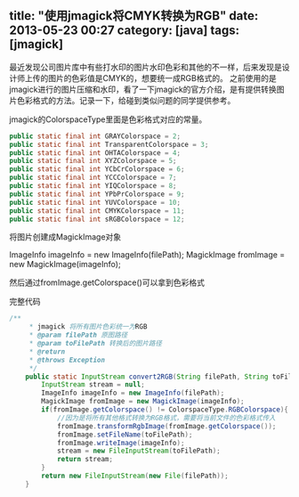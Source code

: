 title: "使用jmagick将CMYK转换为RGB"
date: 2013-05-23 00:27
category: [java]
tags: [jmagick]
---

最近发现公司图片库中有些打水印的图片水印色彩和其他的不一样，后来发现是设计师上传的图片的色彩值是CMYK的，想要统一成RGB格式的。
之前使用的是jmagick进行的图片压缩和水印，看了一下jmagick的官方介绍，是有提供转换图片色彩格式的方法。记录一下，给碰到类似问题的同学提供参考。
 
jmagick的ColorspaceType里面是色彩格式对应的常量。

```java
public static final int GRAYColorspace = 2;
public static final int TransparentColorspace = 3;
public static final int OHTAColorspace = 4;
public static final int XYZColorspace = 5;
public static final int YCbCrColorspace = 6;
public static final int YCCColorspace = 7;
public static final int YIQColorspace = 8;
public static final int YPbPrColorspace = 9;
public static final int YUVColorspace = 10;
public static final int CMYKColorspace = 11;
public static final int sRGBColorspace = 12;
```

将图片创建成MagickImage对象
 
ImageInfo imageInfo = new ImageInfo(filePath);
MagickImage fromImage = new MagickImage(imageInfo);
 
然后通过fromImage.getColorspace()可以拿到色彩格式
 
完整代码
```java
/**
	 * jmagick 将所有图片色彩统一为RGB
	 * @param filePath 原图路径
	 * @param toFilePath 转换后的图片路径
	 * @return
	 * @throws Exception
	 */
    public static InputStream convert2RGB(String filePath, String toFilePath) throws Exception{
        InputStream stream = null;
        ImageInfo imageInfo = new ImageInfo(filePath);
        MagickImage fromImage = new MagickImage(imageInfo);
        if(fromImage.getColorspace() != ColorspaceType.RGBColorspace){
            //因为是将所有其他格式转换为RGB格式，需要将当前文件的色彩格式传入
            fromImage.transformRgbImage(fromImage.getColorspace());
            fromImage.setFileName(toFilePath);
            fromImage.writeImage(imageInfo);
            stream = new FileInputStream(toFilePath);
            return stream;
        }
        return new FileInputStream(new File(filePath));
    }
```